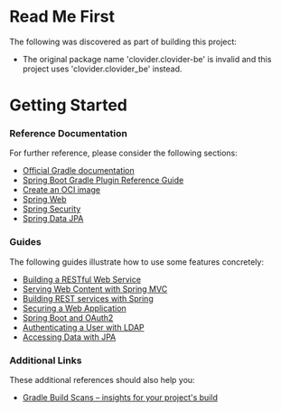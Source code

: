 # Read Me First
The following was discovered as part of building this project:

* The original package name 'clovider.clovider-be' is invalid and this project uses 'clovider.clovider_be' instead.

# Getting Started

### Reference Documentation
For further reference, please consider the following sections:

* [Official Gradle documentation](https://docs.gradle.org)
* [Spring Boot Gradle Plugin Reference Guide](https://docs.spring.io/spring-boot/docs/3.2.7/gradle-plugin/reference/html/)
* [Create an OCI image](https://docs.spring.io/spring-boot/docs/3.2.7/gradle-plugin/reference/html/#build-image)
* [Spring Web](https://docs.spring.io/spring-boot/docs/3.2.7/reference/htmlsingle/index.html#web)
* [Spring Security](https://docs.spring.io/spring-boot/docs/3.2.7/reference/htmlsingle/index.html#web.security)
* [Spring Data JPA](https://docs.spring.io/spring-boot/docs/3.2.7/reference/htmlsingle/index.html#data.sql.jpa-and-spring-data)

### Guides
The following guides illustrate how to use some features concretely:

* [Building a RESTful Web Service](https://spring.io/guides/gs/rest-service/)
* [Serving Web Content with Spring MVC](https://spring.io/guides/gs/serving-web-content/)
* [Building REST services with Spring](https://spring.io/guides/tutorials/rest/)
* [Securing a Web Application](https://spring.io/guides/gs/securing-web/)
* [Spring Boot and OAuth2](https://spring.io/guides/tutorials/spring-boot-oauth2/)
* [Authenticating a User with LDAP](https://spring.io/guides/gs/authenticating-ldap/)
* [Accessing Data with JPA](https://spring.io/guides/gs/accessing-data-jpa/)

### Additional Links
These additional references should also help you:

* [Gradle Build Scans – insights for your project's build](https://scans.gradle.com#gradle)

